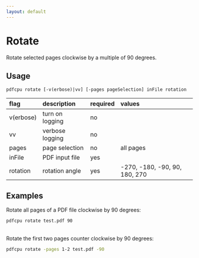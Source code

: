 ```yaml
---
layout: default
---
```


# Rotate

Rotate selected pages clockwise by a multiple of 90 degrees.

## Usage

```
pdfcpu rotate [-v(erbose)|vv] [-pages pageSelection] inFile rotation
```

| flag         | description       | required | values
|:-------------|:------------------|:---------|:------
| v(erbose)    | turn on logging   | no
| vv           | verbose logging   | no
| pages        | page selection    | no       | all pages
| inFile       | PDF input file    | yes
| rotation     | rotation angle    | yes      | -270, -180, -90, 90, 180, 270

## Examples

Rotate all pages of a PDF file clockwise by 90 degrees:

```sh
pdfcpu rotate test.pdf 90
```

<br>
Rotate the first two pages counter clockwise by 90 degrees:

```sh
pdfcpu rotate -pages 1-2 test.pdf -90
```